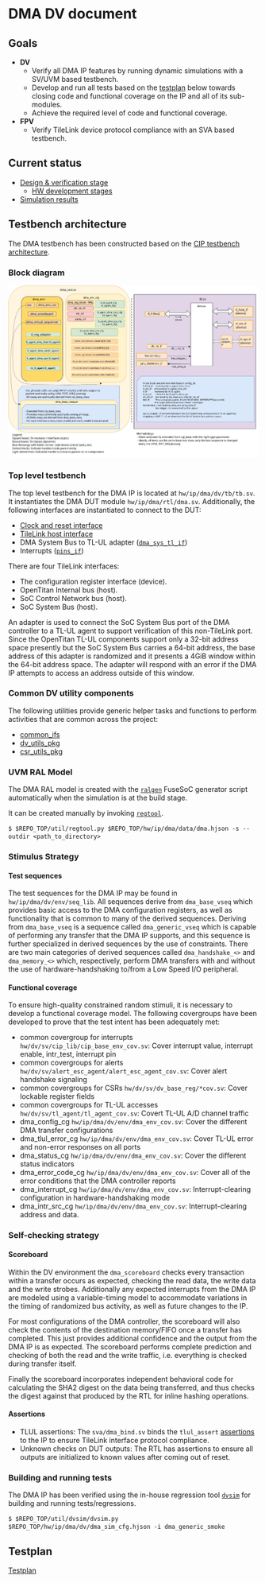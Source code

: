 # DMA DV document

## Goals
* **DV**
  * Verify all DMA IP features by running dynamic simulations with a SV/UVM based testbench.
  * Develop and run all tests based on the [testplan](#testplan) below towards closing code and functional coverage on the IP and all of its sub-modules.
  * Achieve the required level of code and functional coverage.
* **FPV**
  * Verify TileLink device protocol compliance with an SVA based testbench.

## Current status
* [Design & verification stage](../../../README.md)
  * [HW development stages](../../../../doc/project_governance/development_stages.md)
* [Simulation results]()

## Testbench architecture

The DMA testbench has been constructed based on the [CIP testbench architecture](../../../dv/sv/cip_lib/README.md).

### Block diagram

![Block diagram](./doc/tb.svg)

### Top level testbench

The top level testbench for the DMA IP is located at `hw/ip/dma/dv/tb/tb.sv`. It instantiates the DMA DUT module `hw/ip/dma/rtl/dma.sv`.
Additionally, the following interfaces are instantiated to connect to the DUT:
* [Clock and reset interface](../../../dv/sv/common_ifs/README.md)
* [TileLink host interface](../../../dv/sv/tl_agent/README.md)
* DMA System Bus to TL-UL adapter ([`dma_sys_tl_if`](../dv/env/dma_sys_tl_if.sv))
* Interrupts ([`pins_if`](../../../dv/sv/common_ifs/README.md))

There are four TileLink interfaces:
* The configuration register interface (device).
* OpenTitan Internal bus (host).
* SoC Control Network bus (host).
* SoC System Bus (host).

An adapter is used to connect the SoC System Bus port of the DMA controller to a TL-UL agent to support verification of this non-TileLink port.
Since the OpenTitan TL-UL components support only a 32-bit address space presently but the SoC System Bus carries a 64-bit address, the base address of this adapter is randomized and it presents a 4GiB window within the 64-bit address space.
The adapter will respond with an error if the DMA IP attempts to access an address outside of this window.

### Common DV utility components
The following utilities provide generic helper tasks and functions to perform activities that are common across the project:
* [common_ifs](../../../dv/sv/common_ifs/README.md)
* [dv_utils_pkg](../../../dv/sv/dv_utils/README.md)
* [csr_utils_pkg](../../../dv/sv/csr_utils/README.md)

### UVM RAL Model
The DMA RAL model is created with the [`ralgen`](../../../dv/tools/ralgen/README.md) FuseSoC generator script automatically when the simulation is at the build stage.

It can be created manually by invoking [`regtool`](../../../../util/reggen/doc/setup_and_use.md).
```console
$ $REPO_TOP/util/regtool.py $REPO_TOP/hw/ip/dma/data/dma.hjson -s --outdir <path_to_directory>
```

### Stimulus Strategy
#### Test sequences
The test sequences for the DMA IP may be found in `hw/ip/dma/dv/env/seq_lib`.
All sequences derive from `dma_base_vseq` which provides basic access to the DMA configuration registers, as well as functionality that is common to many of the derived sequences.
Deriving from `dma_base_vseq` is a sequence called `dma_generic_vseq` which is capable of performing any transfer that the DMA IP supports, and this sequence is further specialized in derived sequences by the use of constraints.
There are two main categories of derived sequences called `dma_handshake_<>` and `dma_memory_<>` which, respectively, perform DMA transfers with and without the use of hardware-handshaking to/from a Low Speed I/O peripheral.

#### Functional coverage
To ensure high-quality constrained random stimuli, it is necessary to develop a functional coverage model.
The following covergroups have been developed to prove that the test intent has been adequately met:
* common covergroup for interrupts `hw/dv/sv/cip_lib/cip_base_env_cov.sv`: Cover interrupt value, interrupt enable, intr_test, interrupt pin
* common covergroups for alerts `hw/dv/sv/alert_esc_agent/alert_esc_agent_cov.sv`: Cover alert handshake signaling
* common covergroups for CSRs `hw/dv/sv/dv_base_reg/*cov.sv`: Cover lockable register fields
* common covergroups for TL-UL accesses `hw/dv/sv/tl_agent/tl_agent_cov.sv`: Covert TL-UL A/D channel traffic
* dma_config_cg `hw/ip/dma/dv/env/dma_env_cov.sv`: Cover the different DMA transfer configurations
* dma_tlul_error_cg `hw/ip/dma/dv/env/dma_env_cov.sv`: Cover TL-UL error and non-error responses on all ports
* dma_status_cg `hw/ip/dma/dv/env/dma_env_cov.sv`: Cover the different status indicators
* dma_error_code_cg `hw/ip/dma/dv/env/dma_env_cov.sv`: Cover all of the error conditions that the DMA controller reports
* dma_interrupt_cg `hw/ip/dma/dv/env/dma_env_cov.sv`: Interrupt-clearing configuration in hardware-handshaking mode
* dma_intr_src_cg `hw/ip/dma/dv/env/dma_env_cov.sv`: Interrupt-clearing address and data.

### Self-checking strategy
#### Scoreboard
Within the DV environment the `dma_scoreboard` checks every transaction within a transfer occurs as expected, checking the read data, the write data and the write strobes.
Additionally any expected interrupts from the DMA IP are modeled using a variable-timing model to accommodate variations in the timing of randomized bus activity, as well as future changes to the IP.

For most configurations of the DMA controller, the scoreboard will also check the contents of the destination memory/FIFO once a transfer has completed.
This just provides additional confidence and the output from the DMA IP is as expected.
The scoreboard performs complete prediction and checking of both the read and the write traffic, i.e. everything is checked during transfer itself.

Finally the scoreboard incorporates independent behavioral code for calculating the SHA2 digest on the data being transferred, and thus checks the digest against that produced by the RTL for inline hashing operations.

#### Assertions
* TLUL assertions: The `sva/dma_bind.sv` binds the `tlul_assert` [assertions](../../tlul/doc/TlulProtocolChecker.md) to the IP to ensure TileLink interface protocol compliance.
* Unknown checks on DUT outputs: The RTL has assertions to ensure all outputs are initialized to known values after coming out of reset.

### Building and running tests
The DMA IP has been verified using the in-house regression tool [`dvsim`](../../../../util/dvsim/README.md) for building and running tests/regressions.
```console
$ $REPO_TOP/util/dvsim/dvsim.py $REPO_TOP/hw/ip/dma/dv/dma_sim_cfg.hjson -i dma_generic_smoke
```

## Testplan
[Testplan](../data/dma_testplan.hjson)
